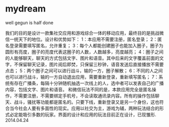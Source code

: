 mydream
=======

well gegun is half done


我们的目的是设计一款集社交应用和游戏综合一体的移动应用，最终目的是挑战微信一统天下的地位。设计和优势如下：
    1：本应用不需要注册，匿名登录；
    2：匿名登录需要填写匿名，允许重复；
    3：每个人都能创建圈子也能加入圈子，圈子为圆形有亮度，圈子的亮度代表这圈子的人数，人数越多，亮度越亮；
    4：圈子之间的人能够聊天，聊天的方式包括文字、图片和语音。其中后来的文字覆盖前面的文字，不保留聊天记录，图片阅后即焚，只保留三秒钟，语音发送后直接播放不需要点击；
    5：两个圈子之间可以进行战斗，输的一方，圈子解散；
    6：不同的人之间也可以进行战斗，输的一方自动退出应用，需要重新登录，重新填写匿名；
    7：系统有存在广播条，每隔十分钟随机抽选一次线上的人，选中者可以发表自己的广播内容，包括文字、图片和语音。
    和微信玩法不同的是，本款应用完全是匿名操作，不需要注册，不需要绑定手机号，不会读取通讯录内容。所有的操作包括聊天、战斗，骚扰等功能都是匿名的。只要下线，重新登录又是另一个身份，这也符合当今社会人要有多面性的现实。应用以社交为主，游戏为辅，两种玩法结合的形式必定能吸引多数的玩家。界面的设计和应用的玩法目前正在设计，已现雏形.                 
                                                                                              2014.04.24
